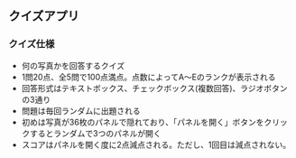 ## クイズアプリ

### クイズ仕様
- 何の写真かを回答するクイズ
- 1問20点、全5問で100点満点。点数によってA〜Eのランクが表示される
- 回答形式はテキストボックス、チェックボックス(複数回答)、ラジオボタンの3通り
- 問題は毎回ランダムに出題される
- 初めは写真が36枚のパネルで隠れており、「パネルを開く」ボタンをクリックするとランダムで3つのパネルが開く
- スコアはパネルを開く度に2点減点される。ただし、1回目は減点されない。
